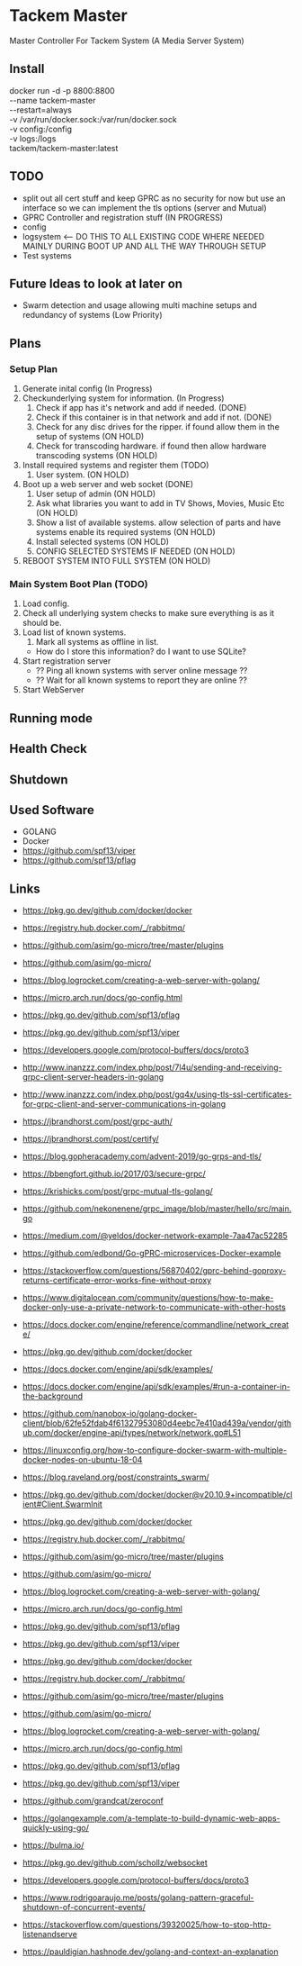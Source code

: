 # Tackem Master

Master Controller For Tackem System (A Media Server System)

## Install

docker run -d -p 8800:8800 \
--name tackem-master \
--restart=always \
-v /var/run/docker.sock:/var/run/docker.sock \
-v config:/config \
-v logs:/logs \
tackem/tackem-master:latest
## TODO

- split out all cert stuff and keep GPRC as no security for now but use an interface so we can implement the tls options (server and Mutual)
- GPRC Controller and registration stuff (IN PROGRESS)
- config
- logsystem <-- DO THIS TO ALL EXISTING CODE WHERE NEEDED MAINLY DURING BOOT UP AND ALL THE WAY THROUGH SETUP
- Test systems

## Future Ideas to look at later on
- Swarm detection and usage allowing multi machine setups and redundancy of systems (Low Priority)
## Plans

### Setup Plan
1. Generate inital config (In Progress)
1. Checkunderlying system for information. (In Progress)
    1. Check if app has it's network and add if needed. (DONE)
    1. Check if this container is in that network and add if not. (DONE)
    1. Check for any disc drives for the ripper. if found allow them in the setup of systems (ON HOLD)
    1. Check for transcoding hardware. if found then allow hardware transcoding systems (ON HOLD)
1. Install required systems and register them (TODO)
    1. User system. (ON HOLD)
1. Boot up a web server and web socket (DONE)
    1. User setup of admin (ON HOLD)
    1. Ask what libraries you want to add in TV Shows, Movies, Music Etc (ON HOLD)
    1. Show a list of available systems. allow selection of parts and have systems enable its required systems (ON HOLD)
    1. Install selected systems (ON HOLD)
    1. CONFIG SELECTED SYSTEMS IF NEEDED (ON HOLD)
1. REBOOT SYSTEM INTO FULL SYSTEM (ON HOLD)

### Main System Boot Plan (TODO)
1. Load config.
1. Check all underlying system checks to make sure everything is as it should be.
1. Load list of known systems.
    1. Mark all systems as offline in list.
    - How do I store this information? do I want to use SQLite?
1. Start registration server
    - ?? Ping all known systems with server online message ??
    - ?? Wait for all known systems to report they are online ??
1. Start WebServer

## Running mode

## Health Check

## Shutdown

## Used Software

- GOLANG
- Docker
- <https://github.com/spf13/viper>
- <https://github.com/spf13/pflag>

## Links

- <https://pkg.go.dev/github.com/docker/docker>
- <https://registry.hub.docker.com/_/rabbitmq/>
- <https://github.com/asim/go-micro/tree/master/plugins>
- <https://github.com/asim/go-micro/>
- <https://blog.logrocket.com/creating-a-web-server-with-golang/>
- <https://micro.arch.run/docs/go-config.html>

- <https://pkg.go.dev/github.com/spf13/pflag>
- <https://pkg.go.dev/github.com/spf13/viper>
- <https://developers.google.com/protocol-buffers/docs/proto3>
- <http://www.inanzzz.com/index.php/post/7l4u/sending-and-receiving-grpc-client-server-headers-in-golang>
- <http://www.inanzzz.com/index.php/post/gq4x/using-tls-ssl-certificates-for-grpc-client-and-server-communications-in-golang>
- <https://jbrandhorst.com/post/grpc-auth/>
- <https://jbrandhorst.com/post/certify/>
- <https://blog.gopheracademy.com/advent-2019/go-grps-and-tls/>
- <https://bbengfort.github.io/2017/03/secure-grpc/>
- <https://krishicks.com/post/grpc-mutual-tls-golang/>
- <https://github.com/nekonenene/grpc_image/blob/master/hello/src/main.go>
- <https://medium.com/@yeldos/docker-network-example-7aa47ac52285>
- <https://github.com/edbond/Go-gPRC-microservices-Docker-example>
- <https://stackoverflow.com/questions/56870402/gprc-behind-goproxy-returns-certificate-error-works-fine-without-proxy>
- <https://www.digitalocean.com/community/questions/how-to-make-docker-only-use-a-private-network-to-communicate-with-other-hosts>
- <https://docs.docker.com/engine/reference/commandline/network_create/>
- <https://pkg.go.dev/github.com/docker/docker>
- <https://docs.docker.com/engine/api/sdk/examples/>
- <https://docs.docker.com/engine/api/sdk/examples/#run-a-container-in-the-background>
- <https://github.com/nanobox-io/golang-docker-client/blob/62fe52fdab4f61327953080d4eebc7e410ad439a/vendor/github.com/docker/engine-api/types/network/network.go#L51>
- <https://linuxconfig.org/how-to-configure-docker-swarm-with-multiple-docker-nodes-on-ubuntu-18-04>
- <https://blog.raveland.org/post/constraints_swarm/>
- <https://pkg.go.dev/github.com/docker/docker@v20.10.9+incompatible/client#Client.SwarmInit>
- <https://pkg.go.dev/github.com/docker/docker>
- <https://registry.hub.docker.com/_/rabbitmq/>
- <https://github.com/asim/go-micro/tree/master/plugins>
- <https://github.com/asim/go-micro/>
- <https://blog.logrocket.com/creating-a-web-server-with-golang/>
- <https://micro.arch.run/docs/go-config.html>
- <https://pkg.go.dev/github.com/spf13/pflag>
- <https://pkg.go.dev/github.com/spf13/viper>
- <https://pkg.go.dev/github.com/docker/docker>
- <https://registry.hub.docker.com/_/rabbitmq/>
- <https://github.com/asim/go-micro/tree/master/plugins>
- <https://github.com/asim/go-micro/>
- <https://blog.logrocket.com/creating-a-web-server-with-golang/>
- <https://micro.arch.run/docs/go-config.html>
- <https://pkg.go.dev/github.com/spf13/pflag>
- <https://pkg.go.dev/github.com/spf13/viper>
- <https://github.com/grandcat/zeroconf>
- <https://golangexample.com/a-template-to-build-dynamic-web-apps-quickly-using-go/>
- <https://bulma.io/>
- <https://pkg.go.dev/github.com/schollz/websocket>
- <https://developers.google.com/protocol-buffers/docs/proto3>
- <https://www.rodrigoaraujo.me/posts/golang-pattern-graceful-shutdown-of-concurrent-events/>
- <https://stackoverflow.com/questions/39320025/how-to-stop-http-listenandserve>
- <https://pauldigian.hashnode.dev/golang-and-context-an-explanation>
